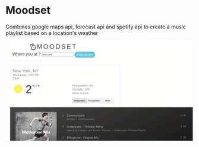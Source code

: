 # Moodset
Combines google maps api, forecast api and spotify api to create a music playlist based on a location's weather

<img src="moodset.png" />
